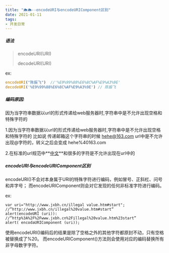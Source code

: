 ```yaml
---
title: "🌦🌦--encodeURI与encodeURIComponent区别"
date: 2021-01-11
tags: 
- 开发日常
---
```

##### 语法

> encodeURI(URI)
>
>decodeURI(URI)

ex:

```js
encodeURI("陈振飞")  //'%E9%99%88%E6%8C%AF%E9%A3%9E'
decodeURI('%E9%99%88%E6%8C%AF%E9%A3%9E') // 陈振飞
```


##### 编码原因:

因为当字符串数据以url的形式传递给web服务器时,字符串中是不允许出现空格和特殊字符的



1.因为当字符串数据以url的形式传递给web服务器时,字符串中是不允许出现空格和特殊字符的
比如说 传递邮箱这个字符串的时候 hehe@163.com url中是不允许出现@字符的，转义之后会变成 hehe%40163.com

2.在标准的url规范中**[中文]()**和很多的字符是不允许出现在url中的

##### encodeURI与encodeURIComponent区别

encodeURI()不会对本身属于URI的特殊字符进行编码，例如冒号、正斜杠、问号和井字号；
而encodeURIComponent则会对它发现的任何非标准字符进行编码。

ex:
```
var uri="http://www.jxbh.cn/illegal value.htm#start";
//”http://www.jxbh.cn/illegal%20value.htm#start”
alert(encodeURI (uri)):
//”http%3A%2F%2Fwww.jxbh.cn%2Fillegal%20value.htm%23start”
alert( encodaURIComponent (uri));
```
使用encodeURI()编码后的结果是除了空格之外的其他字符都原封不动，只有空格被替换成了%20。
而encodeURIComponent()方法则会使用对应的编码替换所有非字母数字字符。
